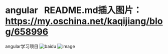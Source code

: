 # angular   README.md插入图片： https://my.oschina.net/kaqijiang/blog/658996
angular学习项目
![baidu](http://www.baidu.com/img/bdlogo.gif "百度logo") 
![image](https://github.com/lxlx704034204/angular/tree/master/raw/angularJS架构图.png)
